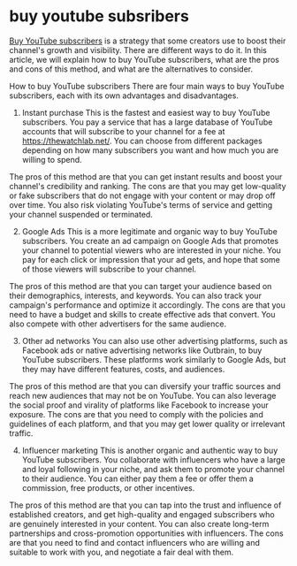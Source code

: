 # buy youtube subsribers

[Buy YouTube subscribers](https://thewatchlab.net/) is a strategy that some creators use to boost their channel's growth and visibility. There are different ways to do it. In this article, we will explain how to buy YouTube subscribers, what are the pros and cons of this method, and what are the alternatives to consider.

How to buy YouTube subscribers
There are four main ways to buy YouTube subscribers, each with its own advantages and disadvantages.

1. Instant purchase
This is the fastest and easiest way to buy YouTube subscribers. You pay a service that has a large database of YouTube accounts that will subscribe to your channel for a fee at https://thewatchlab.net/. You can choose from different packages depending on how many subscribers you want and how much you are willing to spend.

The pros of this method are that you can get instant results and boost your channel's credibility and ranking. The cons are that you may get low-quality or fake subscribers that do not engage with your content or may drop off over time. You also risk violating YouTube's terms of service and getting your channel suspended or terminated.

2. Google Ads
This is a more legitimate and organic way to buy YouTube subscribers. You create an ad campaign on Google Ads that promotes your channel to potential viewers who are interested in your niche. You pay for each click or impression that your ad gets, and hope that some of those viewers will subscribe to your channel.

The pros of this method are that you can target your audience based on their demographics, interests, and keywords. You can also track your campaign's performance and optimize it accordingly. The cons are that you need to have a budget and skills to create effective ads that convert. You also compete with other advertisers for the same audience.

3. Other ad networks
You can also use other advertising platforms, such as Facebook ads or native advertising networks like Outbrain, to buy YouTube subscribers. These platforms work similarly to Google Ads, but they may have different features, costs, and audiences.

The pros of this method are that you can diversify your traffic sources and reach new audiences that may not be on YouTube. You can also leverage the social proof and virality of platforms like Facebook to increase your exposure. The cons are that you need to comply with the policies and guidelines of each platform, and that you may get lower quality or irrelevant traffic.

4. Influencer marketing
This is another organic and authentic way to buy YouTube subscribers. You collaborate with influencers who have a large and loyal following in your niche, and ask them to promote your channel to their audience. You can either pay them a fee or offer them a commission, free products, or other incentives.

The pros of this method are that you can tap into the trust and influence of established creators, and get high-quality and engaged subscribers who are genuinely interested in your content. You can also create long-term partnerships and cross-promotion opportunities with influencers. The cons are that you need to find and contact influencers who are willing and suitable to work with you, and negotiate a fair deal with them.
